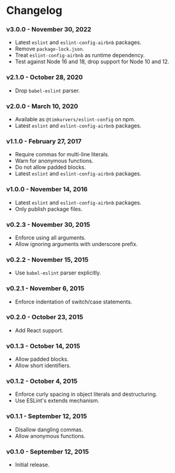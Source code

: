 # Changelog

### v3.0.0 - November 30, 2022

- Latest `eslint` and `eslint-config-airbnb` packages.
- Remove `package-lock.json`.
- Treat `eslint-config-airbnb` as runtime dependency.
- Test against Node 16 and 18, drop support for Node 10 and 12.

### v2.1.0 - October 28, 2020

- Drop `babel-eslint` parser.

### v2.0.0 - March 10, 2020

- Available as `@timkurvers/eslint-config` on npm.
- Latest `eslint` and `eslint-config-airbnb` packages.

### v1.1.0 - February 27, 2017

- Require commas for multi-line literals.
- Warn for anonymous functions.
- Do not allow padded blocks.
- Latest `eslint` and `eslint-config-airbnb` packages.

### v1.0.0 - November 14, 2016

- Latest `eslint` and `eslint-config-airbnb` packages.
- Only publish package files.

### v0.2.3 - November 30, 2015

- Enforce using all arguments.
- Allow ignoring arguments with underscore prefix.

### v0.2.2 - November 15, 2015

- Use `babel-eslint` parser explicitly.

### v0.2.1 - November 6, 2015

- Enforce indentation of switch/case statements.

### v0.2.0 - October 23, 2015

- Add React support.

### v0.1.3 - October 14, 2015

- Allow padded blocks.
- Allow short identifiers.

### v0.1.2 - October 4, 2015

- Enforce curly spacing in object literals and destructuring.
- Use ESLint's extends mechanism.

### v0.1.1 - September 12, 2015

- Disallow dangling commas.
- Allow anonymous functions.

### v0.1.0 - September 12, 2015

- Initial release.
